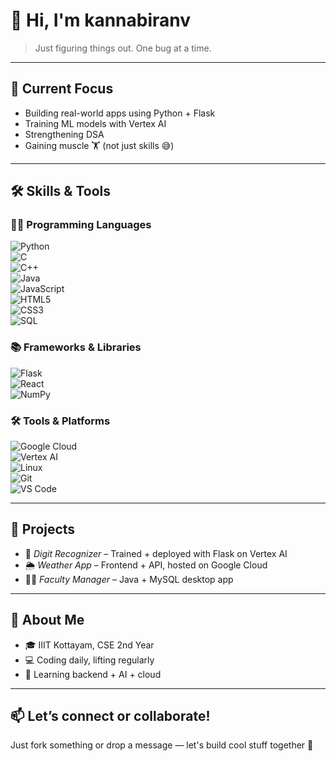 # 👋 Hi, I'm kannabiranv

> Just figuring things out. One bug at a time.

---

## 🧠 Current Focus
- Building real-world apps using Python + Flask  
- Training ML models with Vertex AI  
- Strengthening DSA  
- Gaining muscle 🏋 (not just skills 😅)

---

## 🛠 Skills & Tools

### 👨‍💻 Programming Languages  
![Python](https://img.shields.io/badge/Python-3776AB?style=for-the-badge&logo=python&logoColor=white)  
![C](https://img.shields.io/badge/C-00599C?style=for-the-badge&logo=c&logoColor=white)  
![C++](https://img.shields.io/badge/C++-00599C?style=for-the-badge&logo=cplusplus&logoColor=white)  
![Java](https://img.shields.io/badge/Java-ED8B00?style=for-the-badge&logo=openjdk&logoColor=white)  
![JavaScript](https://img.shields.io/badge/JavaScript-F7DF1E?style=for-the-badge&logo=javascript&logoColor=black)  
![HTML5](https://img.shields.io/badge/HTML5-E34F26?style=for-the-badge&logo=html5&logoColor=white)  
![CSS3](https://img.shields.io/badge/CSS3-1572B6?style=for-the-badge&logo=css3&logoColor=white)  
![SQL](https://img.shields.io/badge/SQL-4479A1?style=for-the-badge&logo=mysql&logoColor=white)

### 📚 Frameworks & Libraries  
![Flask](https://img.shields.io/badge/Flask-000000?style=for-the-badge&logo=flask&logoColor=white)  
![React](https://img.shields.io/badge/React-20232A?style=for-the-badge&logo=react&logoColor=61DAFB)  
![NumPy](https://img.shields.io/badge/NumPy-013243?style=for-the-badge&logo=numpy&logoColor=white)

### 🛠 Tools & Platforms  
![Google Cloud](https://img.shields.io/badge/Google%20Cloud-4285F4?style=for-the-badge&logo=googlecloud&logoColor=white)  
![Vertex AI](https://img.shields.io/badge/Vertex%20AI-34A853?style=for-the-badge&logo=google&logoColor=white)  
![Linux](https://img.shields.io/badge/Linux-FCC624?style=for-the-badge&logo=linux&logoColor=black)  
![Git](https://img.shields.io/badge/Git-F05032?style=for-the-badge&logo=git&logoColor=white)  
![VS Code](https://img.shields.io/badge/VS%20Code-007ACC?style=for-the-badge&logo=visualstudiocode&logoColor=white)

---

## 📂 Projects
- 🔢 *Digit Recognizer* – Trained + deployed with Flask on Vertex AI  
- 🌦 *Weather App* – Frontend + API, hosted on Google Cloud  
- 👨‍🏫 *Faculty Manager* – Java + MySQL desktop app

---

## 🏫 About Me
- 🎓 IIIT Kottayam, CSE 2nd Year  
- 💻 Coding daily, lifting regularly  
- 🚀 Learning backend + AI + cloud

---

## 📫 Let’s connect or collaborate!
Just fork something or drop a message — let's build cool stuff together 🚀
